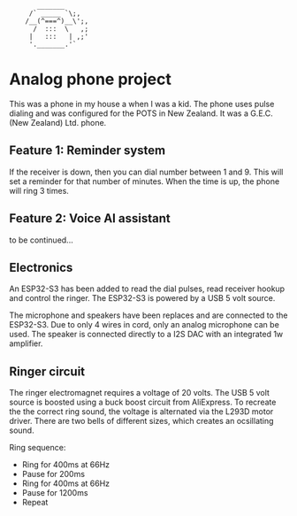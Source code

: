 ```
       _______
     /` _____ `\;,
    /__(^===^)__\';,
      /  :::  \   ,;
     |   :::   | ,;'
     '._______.'`

```
# Analog phone project

This was a phone in my house a when I was a kid. The phone uses pulse dialing and was configured for the POTS in New Zealand. It was a G.E.C. (New Zealand) Ltd. phone.

## Feature 1: Reminder system

If the receiver is down, then you can dial number between 1 and 9. This will set a reminder for that number of minutes. When the time is up, the phone will ring 3 times.

## Feature 2: Voice AI assistant

to be continued...

## Electronics

An ESP32-S3 has been added to read the dial pulses, read receiver hookup and control the ringer. The ESP32-S3 is powered by a USB 5 volt source. 

The microphone and speakers have been replaces and are connected to the ESP32-S3. Due to only 4 wires in cord, only an analog microphone can be used. The speaker is connected directly to a I2S DAC with an integrated 1w amplifier.

## Ringer circuit

The ringer electromagnet requires a voltage of 20 volts. The USB 5 volt source is boosted using a buck boost circuit from AliExpress. To recreate the the correct ring sound, the voltage is alternated via the L293D motor driver. There are two bells of different sizes, which creates an ocsillating sound.

Ring sequence:
- Ring for 400ms at 66Hz
- Pause for 200ms
- Ring for 400ms at 66Hz
- Pause for 1200ms
- Repeat